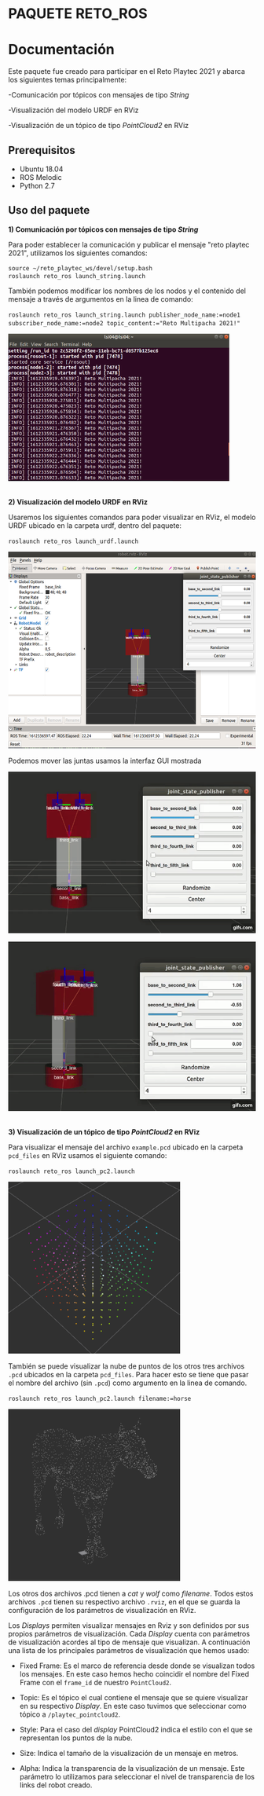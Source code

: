 # **PAQUETE RETO_ROS**


# **Documentación**


Este paquete fue creado para participar en el Reto Playtec 2021 y abarca los siguientes temas principalmente:

\-Comunicación por tópicos con mensajes de tipo *String*

\-Visualización del modelo URDF en RViz

\-Visualización de un tópico de tipo *PointCloud2* en RViz

## **Prerequisitos**

* Ubuntu 18.04
* ROS Melodic
* Python 2.7

## **Uso del paquete**

**1) Comunicación por tópicos con mensajes de tipo *String***

Para poder establecer la comunicación y publicar el mensaje "reto playtec 2021", utilizamos los siguientes comandos:

```
source ~/reto_playtec_ws/devel/setup.bash
roslaunch reto_ros launch_string.launch
```
También podemos modificar los nombres de los nodos y el contenido del mensaje a través de argumentos en la linea de comando:

`roslaunch reto_ros launch_string.launch publisher_node_name:=node1 subscriber_node_name:=node2 topic_content:="Reto Multipacha 2021!"`

<img src="Imagenes/image13.png" width ="450" height=300><br><br>


**2) Visualización del modelo URDF en RViz**

Usaremos los siguientes comandos para poder visualizar en RViz, el modelo URDF ubicado en la carpeta urdf, dentro del paquete:

`roslaunch reto_ros launch_urdf.launch`

<img src="Imagenes/image14.png" width ="550" height=400><br>

Podemos mover las juntas usamos la interfaz GUI mostrada

![Alt Text](Imagenes/gif.gif)

![Alt Text](Imagenes/gif2.gif)<br><br>

**3) Visualización de un tópico de tipo *PointCloud2* en RViz**

Para visualizar el mensaje del archivo `example.pcd` ubicado en la carpeta `pcd_files` en RViz usamos el siguiente comando:

`roslaunch reto_ros launch_pc2.launch`

<img src="Imagenes/image15.png" width ="350" height=350><br>

También se puede visualizar la nube de puntos de los otros tres archivos `.pcd` ubicados en la carpeta `pcd_files`. Para hacer esto se tiene que pasar el nombre del archivo (sin `.pcd`) como argumento en la linea de comando.

`roslaunch reto_ros launch_pc2.launch filename:=horse`

<img src="Imagenes/image16.png" width ="350" height=350><br>

Los otros dos archivos .pcd tienen a *cat* y *wolf* como *filename*. Todos estos archivos `.pcd` tienen su respectivo archivo `.rviz`, en el que se guarda la configuración de los parámetros de visualización en RViz.

Los *Displays* permiten visualizar mensajes en Rviz y son definidos por sus propios parámetros de visualización. Cada *Display* cuenta con parámetros de visualización acordes al tipo de mensaje que visualizan. A continuación una lista de los principales parámetros de visualización que hemos usado:

* Fixed Frame: Es el marco de referencia desde donde se visualizan todos los mensajes. En este caso hemos hecho coincidir el nombre del Fixed Frame con el `frame_id` de nuestro `PointCloud2`.

* Topic: Es el tópico el cual contiene el mensaje que se quiere visualizar en su respectivo *Display*. En este caso tuvimos que seleccionar como tópico a `/playtec_pointcloud2​`.

* Style: Para el caso del *display* PointCloud2 indica el estilo con el que se representan los puntos de la nube.

* Size: Indica el tamaño de la visualización de un mensaje en metros.

* Alpha: Indica la transparencia de la visualización de un mensaje. Este parámetro lo utilizamos para seleccionar el nivel de transparencia de los links del robot creado.
